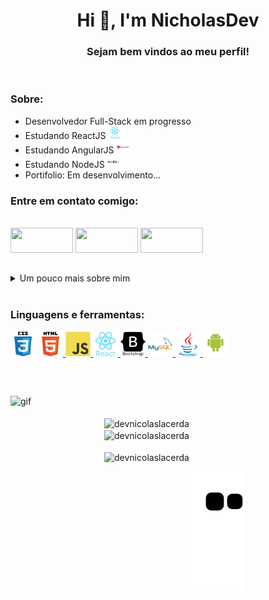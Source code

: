 
<h1 align="center">Hi 👋, I'm NicholasDev</h1>
<h3 align="center">Sejam bem vindos ao meu perfil!</></h3>
<br>
<h3 align="left">Sobre:</h3>
<ul>
  <li>Desenvolvedor Full-Stack em progresso</li>
  <li>Estudando ReactJS <img src="https://raw.githubusercontent.com/devicons/devicon/master/icons/react/react-original-wordmark.svg" alt="react" width="20" height="20"/></li>
  <li>Estudando AngularJS <img src="https://raw.githubusercontent.com/devicons/devicon/master/icons/angularjs/angularjs-original-wordmark.svg" alt="angularjs" width="20" height="20"/></li>
  <li>Estudando NodeJS <img src="https://raw.githubusercontent.com/devicons/devicon/master/icons/nodejs/nodejs-original-wordmark.svg" alt="nodejs" width="20" height="20"/></li>
  <li>Portifolio: Em desenvolvimento...</li>
</ul>
<h3 align="left">Entre em contato comigo:</h3>

<div style="display: inline_block"><br>
  <a href="https://www.linkedin.com/in/nicholas-lacerda-110abb271" target="_blank"><img src="https://img.shields.io/badge/-LinkedIn-blue?style=flat-square&logo=Linkedin&logoColor=white" target="_blank" width="100" height="40"></a>
  <a href="mailto:niicholasdev@gmail.com" target="_blank"><img src="https://img.shields.io/badge/Gmail-D14836?style=for-the-badge&logo=gmail&logoColor=white" target="_blank" width="100" height="40"></a>
  <a href="https://wa.me/5511940663975" target="_blank"><img src="https://img.shields.io/badge/WhatsApp-25D366?style=for-the-badge&logo=whatsapp&logoColor=white" target="_blank" width="100" height="40"></a>
</div>


##

<details>
  <summary>Um pouco mais sobre mim</summary>
  
   <p align="left">
     <br>
     Olá me chamo Nicholas, sou um jovem determinado e ávido por aprender. Apesar de não possuir experiência no mercado de trabalho,
     estou atualmente cursando um curso de Desenvolvimento de Sistemas de nível técnico na Escola Técnica Etec Lauro Gomes e vários outros cursos que faço à parte,
     além disso, sou altamente motivado e possuo uma vontade inabalável de se desenvolver profissionalmente. Acredito que com minha curiosidade e disposição para enfrentar novos desafios, 
     certamente serei capaz de adquirir rapidamente as habilidades necessárias para realizar com sucesso a função que me for atribuída. Além disso, tenho uma  energia e entusiasmo contagiantes
     e almejo ser um grande desenvolvedor full-stack no futuro.
   </p>
   <br>

  ```js
 // Meu ciclo de vida
 
 while (alive)
 {
   eat();
   sleep();
   study();
   code();
   repeat();
 }
  
  ```
</details>
<br>

<h3 align="left">Linguagens e ferramentas:</h3>

<p align="left"> <a href="https://www.w3schools.com/css/" target="_blank" rel="noreferrer"><img src="https://raw.githubusercontent.com/devicons/devicon/master/icons/css3/css3-original-wordmark.svg" alt="css3" width="40" height="40"/></a> <a href="https://www.w3.org/html/" target="_blank" rel="noreferrer"> <img src="https://raw.githubusercontent.com/devicons/devicon/master/icons/html5/html5-original-wordmark.svg" alt="html5" width="40" height="40"/> </a> <a href="https://developer.mozilla.org/en-US/docs/Web/JavaScript" target="_blank" rel="noreferrer"> <img src="https://raw.githubusercontent.com/devicons/devicon/master/icons/javascript/javascript-original.svg" alt="javascript" width="40" height="40"/> </a> <a href="https://reactjs.org/" target="_blank" rel="noreferrer"> <img src="https://raw.githubusercontent.com/devicons/devicon/master/icons/react/react-original-wordmark.svg" alt="react" width="40" height="40"/> <a href="https://getbootstrap.com" target="_blank" rel="noreferrer"> <img src="https://raw.githubusercontent.com/devicons/devicon/master/icons/bootstrap/bootstrap-plain-wordmark.svg" alt="bootstrap" width="40" height="40"/> </a> <a href="https://www.mysql.com/" target="_blank" rel="noreferrer"> <img src="https://raw.githubusercontent.com/devicons/devicon/master/icons/mysql/mysql-original-wordmark.svg" alt="mysql" width="40" height="40"/> </a> <a href="https://www.java.com" target="_blank" rel="noreferrer"> <img src="https://raw.githubusercontent.com/devicons/devicon/master/icons/java/java-original.svg" alt="java" width="40" height="40"/> </a> </a>
 <a href="https://developer.android.com" target="_blank" rel="noreferrer"> <img src="https://raw.githubusercontent.com/devicons/devicon/master/icons/android/android-original-wordmark.svg" alt="android" width="40" height="40"/></a></p>

<br>

##
<img align="left" alt="gif" src="https://github.com/DevNicolasLacerda/gif/blob/main/Nickzz.gif" width="150" height="150" />

 <br>
  <br>

<div style="display: inline_block">
  
  <img align="center" height="180em" src="https://github-readme-stats.vercel.app/api/top-langs?username=devnicolaslacerda&show_icons=true&locale=en&layout=compact&theme=dracula" alt="devnicolaslacerda" />
  
  <br>

  <img align="center" height="180em" src="https://github-readme-stats.vercel.app/api?username=devnicolaslacerda&show_icons=true&locale=en&theme=dracula" alt="devnicolaslacerda" />

</div>

<br>

<div align="left">
  <img align="center" height="180em" src="https://github-readme-streak-stats.herokuapp.com/?user=devnicolaslacerda&theme=dracula" alt="devnicolaslacerda" />
</div>

<div align="center">

  ![Snake animation](https://github.com/DevNicolasLacerda/DevNicolasLacerda/blob/output/github-contribution-grid-snake.svg)
  
</div>


